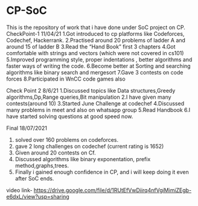 # CP-SoC
This is the repository of work that i have done under SoC project on CP.
CheckPoint-1 
11/04/21
1.Got introduced to cp platforms like Codeforces, Codechef, Hackerrank.
2.Practised around 20 problems of ladder A and around 15 of ladder B
3.Read the “Hand Book” first 3 chapters
4.Got comfortable with strings and vectors (which were not covered in cs101)
5.Improved programming style, proper indentations , better algorithms and faster ways of writing the code.
6.Become better at Sorting and searching algorithms like binary search and mergesort
7.Gave 3 contests on code forces
8.Participated in WnCC code games also

Check Point 2
8/6/21
1.Discussed topics like Data structures,Greedy algorithms,Dp,Range queries,Bit manipulation
2.I have given many contests(around 10)
3.Started June Challenge at codechef
4.Discussed many problems in meet and also on whatsapp group
5.Read Handbook
6.I have started solving questions at good speed now. 

Final
18/07/2021
1. solved over 160 problems on codeforces.
2. gave 2 long challenges on codechef (current rating is 1652)
3. Given around 20 contests on Cf.
4. Discussed algorithms like binary exponentation, prefix method,graphs,trees.
5. Finally i gained enough confidence in CP, and i will keep doing it even after SoC ends.



video link- https://drive.google.com/file/d/1RUtEfVwDiirq4nfVgiMimiZEgb-e6dxL/view?usp=sharing
